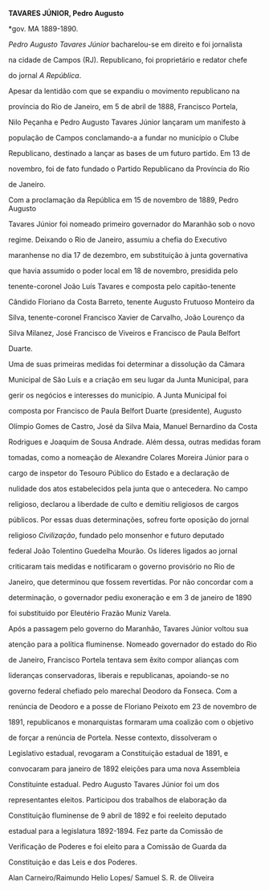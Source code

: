 **TAVARES JÚNIOR, Pedro Augusto**



\*gov. MA 1889-1890.



*Pedro Augusto Tavares Júnior* bacharelou-se em direito e foi jornalista

na cidade de Campos (RJ). Republicano, foi proprietário e redator chefe

do jornal *A República*.



Apesar da lentidão com que se expandiu o movimento republicano na

província do Rio de Janeiro, em 5 de abril de 1888, Francisco Portela,

Nilo Peçanha e Pedro Augusto Tavares Júnior lançaram um manifesto à

população de Campos conclamando-a a fundar no município o Clube

Republicano, destinado a lançar as bases de um futuro partido. Em 13 de

novembro, foi de fato fundado o Partido Republicano da Província do Rio

de Janeiro.



Com a proclamação da República em 15 de novembro de 1889, Pedro Augusto

Tavares Júnior foi nomeado primeiro governador do Maranhão sob o novo

regime. Deixando o Rio de Janeiro, assumiu a chefia do Executivo

maranhense no dia 17 de dezembro, em substituição à junta governativa

que havia assumido o poder local em 18 de novembro, presidida pelo

tenente-coronel João Luís Tavares e composta pelo capitão-tenente

Cândido Floriano da Costa Barreto, tenente Augusto Frutuoso Monteiro da

Silva, tenente-coronel Francisco Xavier de Carvalho, João Lourenço da

Silva Milanez, José Francisco de Viveiros e Francisco de Paula Belfort

Duarte.



Uma de suas primeiras medidas foi determinar a dissolução da Câmara

Municipal de São Luís e a criação em seu lugar da Junta Municipal, para

gerir os negócios e interesses do município. A Junta Municipal foi

composta por Francisco de Paula Belfort Duarte (presidente), Augusto

Olímpio Gomes de Castro, José da Silva Maia, Manuel Bernardino da Costa

Rodrigues e Joaquim de Sousa Andrade. Além dessa, outras medidas foram

tomadas, como a nomeação de Alexandre Colares Moreira Júnior para o

cargo de inspetor do Tesouro Público do Estado e a declaração de

nulidade dos atos estabelecidos pela junta que o antecedera. No campo

religioso, declarou a liberdade de culto e demitiu religiosos de cargos

públicos. Por essas duas determinações, sofreu forte oposição do jornal

religioso *Civilização*, fundado pelo monsenhor e futuro deputado

federal João Tolentino Guedelha Mourão. Os líderes ligados ao jornal

criticaram tais medidas e notificaram o governo provisório no Rio de

Janeiro, que determinou que fossem revertidas. Por não concordar com a

determinação, o governador pediu exoneração e em 3 de janeiro de 1890

foi substituído por Eleutério Frazão Muniz Varela.



Após a passagem pelo governo do Maranhão, Tavares Júnior voltou sua

atenção para a política fluminense. Nomeado governador do estado do Rio

de Janeiro, Francisco Portela tentava sem êxito compor alianças com

lideranças conservadoras, liberais e republicanas, apoiando-se no

governo federal chefiado pelo marechal Deodoro da Fonseca. Com a

renúncia de Deodoro e a posse de Floriano Peixoto em 23 de novembro de

1891, republicanos e monarquistas formaram uma coalizão com o objetivo

de forçar a renúncia de Portela. Nesse contexto, dissolveram o

Legislativo estadual, revogaram a Constituição estadual de 1891, e

convocaram para janeiro de 1892 eleições para uma nova Assembleia

Constituinte estadual. Pedro Augusto Tavares Júnior foi um dos

representantes eleitos. Participou dos trabalhos de elaboração da

Constituição fluminense de 9 abril de 1892 e foi reeleito deputado

estadual para a legislatura 1892-1894. Fez parte da Comissão de

Verificação de Poderes e foi eleito para a Comissão de Guarda da

Constituição e das Leis e dos Poderes.



Alan Carneiro/Raimundo Helio Lopes/ Samuel S. R. de Oliveira



